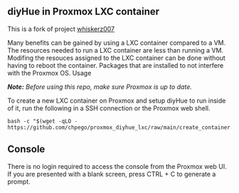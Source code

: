 ## diyHue in Proxmox LXC container

This is a fork of project [whiskerz007](https://github.com/whiskerz007/proxmox_portainer_lxc)

Many benefits can be gained by using a LXC container compared to a VM. The resources needed to run a LXC container are less than running a VM. Modifing the resouces assigned to the LXC container can be done without having to reboot the container. Packages that are installed to not interfere with the Proxmox OS.
Usage

***Note:*** _Before using this repo, make sure Proxmox is up to date._

To create a new LXC container on Proxmox and setup diyHue to run inside of it, run the following in a SSH connection or the Proxmox web shell.

```
bash -c "$(wget -qLO - https://github.com/chpego/proxmox_diyhue_lxc/raw/main/create_container.sh)"
```

## Console

There is no login required to access the console from the Proxmox web UI. If you are presented with a blank screen, press CTRL + C to generate a prompt.

